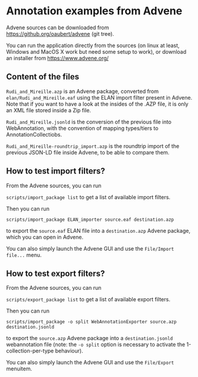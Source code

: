 # Annotation examples from Advene

Advene sources can be downloaded from
https://github.org/oaubert/advene (git tree).

You can run the application directly from the sources (on linux at
least, Windows and MacOS X work but need some setup to work), or
download an installer from https://www.advene.org/

## Content of the files

`Rudi_and_Mireille.azp` is an Advene package, converted from
`elan/Rudi_and_Mireille.eaf` using the ELAN import filter present in
Advene. Note that if you want to have a look at the insides of the
.AZP file, it is only an XML file stored inside a Zip file.

`Rudi_and_Mireille.jsonld` is the conversion of the previous file into
WebAnnotation, with the convention of mapping types/tiers to
AnnotationCollectiobs.

`Rudi_and_Mireille-roundtrip_import.azp` is the roundtrip import of
the previous JSON-LD file inside Advene, to be able to compare them.

## How to test import filters?

From the Advene sources, you can run

`scripts/import_package list` to get a list of available import
filters.

Then you can run

`scripts/import_package ELAN_importer source.eaf destination.azp`

to export the `source.eaf` ELAN file into a `destination.azp` Advene package, which you can open in Advene.

You can also simply launch the Advene GUI and use the `File/Import
file...` menu.

## How to test export filters?

From the Advene sources, you can run

`scripts/export_package list` to get a list of available export
filters.

Then you can run

`scripts/import_package -o split WebAnnotationExporter source.azp destination.jsonld`

to export the `source.azp` Advene package into a `destination.jsonld`
webannotation file (note: the `-o split` option is necessary to
activate the 1-collection-per-type behaviour).

You can also simply launch the Advene GUI and use the `File/Export`
menuitem.
